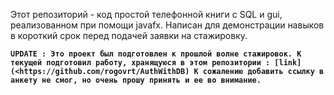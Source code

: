 Этот репозиторий - код простой телефонной книги с SQL и gui, реализованном при помощи javafx.
Написан для демонстрации навыков в короткий срок перед подачей заявки на стажировку.

**`UPDATE : Это проект был подготовлен к прошлой волне стажировок. К текущей подготовил работу, хранящуюся в этом репозитории : [link](<https://github.com/rogovrt/AuthWithDB)
К сожалению добавить ссылку в анкету не смог, но очень прошу принять и ее во внимание.`**
